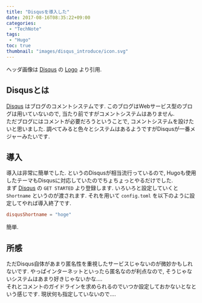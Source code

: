 ```yaml
---
title: "Disqusを導入した"
date: 2017-08-16T08:35:22+09:00
categories:
 - "TechNote"
tags:
 - "Hugo"
toc: true
thumbnail: "images/disqus_introduce/icon.svg"
---
```

ヘッダ画像は [Disqus](https://disqus.com/) の [Logo](https://disqus.com/brand/) より引用.
## Disqusとは
[Disqus](https://disqus.com/) はブログのコメントシステムです. このブログはWebサービス型のブログは用いていないので, 当たり前ですがコメントシステムはありません.  
ただブログにはコメントが必要だろうということで, コメントシステムを設けたいと思いました. 調べてみると色々とシステムはあるようですがDisqusが一番メジャーみたいです.

## 導入
導入は非常に簡単でした. というのDisqusが相当流行っているので, Hugoも使用したテーマもDisqusに対応していたのでちょちょっとやるだけでした.  
まず [Disqus](https://disqus.com/) の `GET STARTED` より登録します. いろいろと設定していくと `Shortname` というのが渡されます. それを用いて `config.toml` を以下のように設定してやれば導入終了です.

```toml
disqusShortname = "hoge"
```

簡単.

## 所感
ただDisqus自体があまり匿名性を重視したサービスじゃないのが微妙かもしれないです. やっぱインターネットといったら匿名なのが利点なので, そうじゃないシステムはあまり好きじゃないかな….  
それとコメントのガイドラインを求められるのでいつか設定しておかないとなという感じです. 現状何も指定していないので….

